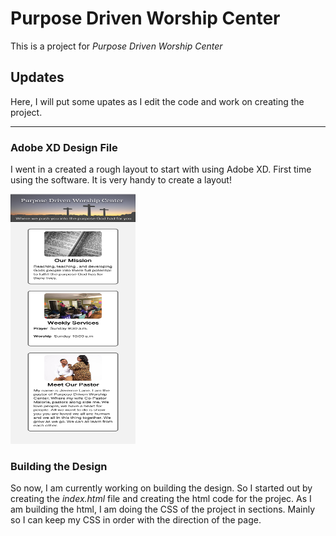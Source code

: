 <!-- @format -->

# Purpose Driven Worship Center

This is a project for _Purpose Driven Worship Center_

## Updates

Here, I will put some upates as I edit the code and work on creating the
project.

---

### Adobe XD Design File

I went in a created a rough layout to start with using Adobe XD. First time
using the software. It is very handy to create a layout!

<img src="mobile@3x.png" alt="drawing" width="200" height="400PX"/>

### Building the Design

So now, I am currently working on building the design. So I started out by
creating the _index.html_ file and creating the html code for the projec. As I
am building the html, I am doing the CSS of the project in sections. Mainly so I
can keep my CSS in order with the direction of the page.

